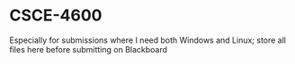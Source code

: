 # CSCE-4600
Especially for submissions where I need both Windows and Linux; store all files here before submitting on Blackboard
